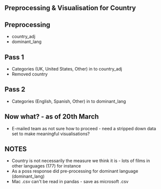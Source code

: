 ## Preprocessing & Visualisation for Country

## Preprocessing
- country_adj
- dominant_lang

## Pass 1
- Categories (UK, United States, Other) in to country_adj
- Removed country

## Pass 2
- Categories (English, Spanish, Other) in to dominant_lang

## Now what? - as of 20th March
- E-mailed team as not sure how to proceed - need a stripped down data set to make meaningful visualisations? 

## NOTES
- Country is not necessarily the measure we think it is - lots of films in other languages (177) for instance
- As a poss response did pre-processing for dominant language (dominant_lang)
- Mac .csv can't be read in pandas - save as microsoft .csv

